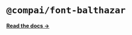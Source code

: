 # `@compai/font-balthazar`

[**Read the docs &rarr;**](https://components.ai/docs/typefaces/balthazar)
